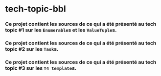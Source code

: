 # tech-topic-bbl

### Ce projet contient les sources de ce qui a été présenté au tech topic #1 sur les `Enumerable`s et les `ValueTuple`s.
### Ce projet contient les sources de ce qui a été présenté au tech topic #2 sur les `Task`s.
### Ce projet contient les sources de ce qui a été présenté au tech topic #3 sur les `T4 template`s.

